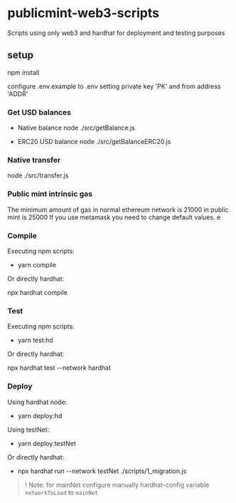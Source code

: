 # publicmint-web3-scripts

Scripts using only web3 and hardhat for deployment and testing purposes

## setup

npm install

configure .env.example to .env setting private key 'PK' and from address 'ADDR'

### Get USD balances

- Native balance
node ./src/getBalance.js

- ERC20 USD balance
node ./src/getBalanceERC20.js

### Native transfer

node ./src/transfer.js

### Public mint intrinsic gas

The minimum amount of gas in normal ethereum network is 21000 in public mint is 25000
If you use metamask you need to change default values.
e

### Compile

Executing npm scripts:

- yarn compile

Or directly hardhat:

npx hardhat compile

### Test

Executing npm scripts:

- yarn test:hd

Or directly hardhat:

npx hardhat test --network hardhat

### Deploy

Using hardhat node:

- yarn deploy:hd

Using testNet:

- yarn deploy:testNet

Or directly hardhat:

- npx hardhat run --network testNet ./scripts/1_migration.js

> ! Note: for mainNet configure manually hardhat-config variable `networkToLoad` to `mainNet`
